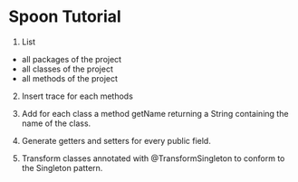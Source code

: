 # Spoon Tutorial

1) List
 * all packages of the project
 * all classes of the project
 * all methods of the project

2) Insert trace for each methods

3) Add for each class a method getName returning a String containing the name of the class.

4) Generate getters and setters for every public field.

5) Transform classes annotated with @TransformSingleton to conform to the Singleton pattern.

